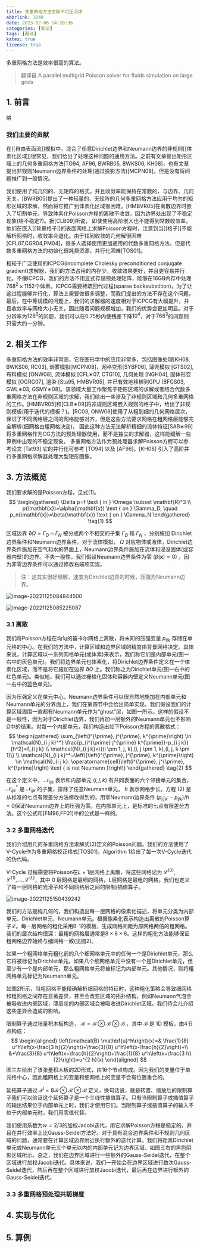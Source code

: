 ```yaml
---
title: 多重网格方法求解不可压流体
abbrlink: 3240
date: 2023-02-06 14:20:36
categories: [笔记]
tags: [翻译]
katex: true
license: true
---
```


多重网格方法是效率很高的算法。
<!--more-->

> 翻译自 A parallel multigrid Poisson solver for fluids simulation on large grids



## 1. 前言

略

### 我们主要的贡献

在[[自由表面流]]模拟中，混合了任意Dirichlet边界和Neumann边界的非规则[[体素化区域]]很常见，我们给出了处理这种问题的通用方法。之前有文章提出矩形区域上的几何多重网格方法[TO94, AF96, BWRB05, BWKS06, KH08]，也有文章提出非规则Neumann边界条件的处理(通过投影方法)[MCPN08]，但是没有将问题推广到一般情况。

我们使用了纯几何的、无矩阵的格式，并且收敛率能保持在常数的，与边界、几何无关。[BWRB05]提出了一种轻量的、无矩阵的几何多重网格方法应用于均匀的矩形区域的求解，然而将它推广到体素化区域很困难。[HMBVR05]在离散边界时嵌入了切割单元，导致体素化Poisson方程的离散不收敛，因为边界处出现了不稳定现象(啥不稳定?)。据[CLB09]所说， 即使使用高阶嵌入也不能得到常数收敛率，他们在嵌入[[背景格子]]的表面网格上求解Poisson方程时，注意到当[[格子]]不能解析网格时，收敛率会退化。由于找到收敛的几何解很困难[CFL07,CGR04,PM04]，很多人选择使用更加通用的代数多重网格方法，但是代数多重网格方法的初始化很耗费资源，并行化困难[TOS01]。

相较于广泛使用的ICPCG(incomplete Cholesky preconditioned conjugate gradient)求解器，我们的方法占用的内存少，收敛效果更好，并且更容易并行化。不像ICPCG，我们的方法不用显式存储预处理矩阵，能够在16GB内存中处理$768^2\times 1152$个体素。ICPCG需要稀疏回代过程(sparse backsubstition)，为了让这过程能够并行化，算法上需要做很多调整，而我们提出的方法不存在这个问题。最后，在中等规模的问题上，我们的求解器的速度相对于ICPCG有大幅提升，并且收敛率与网格大小无关，因此随着问题规模增加，我们的优势会更加明显。对于分辨率为$128^3$的问题，我们可以在0.75秒内使残差下降$10^4$，对于$768^3$的问题则只需大约一分钟。

## 2. 相关工作

多重网格方法的效率非常高，它在图形学中的应用非常多，包括图像处理[KH08, BWKS06, RC03], 烟雾模拟[MCPN08]，网格变形[SYBF06], 薄壳模拟 [GTS02], 布料模拟 [ONW08], 流体模拟 [CFL∗07, CTG10], 几何处理 [NGH04], 固体形变模拟 [OGRG07], 渲染 [Sta95, HMBVR05], 并已有效地移植到GPU [BFGS03, GWL∗03, GSMY∗08]。该领域大量工作聚焦于矩形区域的求解或者结合代数多重网格方法在非规则区域的求解，我们给出一些涉及了非规则区域和几何多重网格的工作。[HMBVR05]和[CLB∗09]将非规则区域嵌入规则的格子中，给出了非规则模板(用于迭代的模板？)。[RC03, ONW08]使用了从粗到细的几何网格层次，保证了不同网格层之间的网格能够对齐，但是这些方法要求网格在粗网格层能够完全解析(细网格由粗网格决定)， 因此这种方法无法解析精细的流体特征[SAB∗99]将多重网格作为CG方法的预处理器使用，而不是独立的求解器，这样能缓解一些算例中出现的不稳定现象。 多重网格方法作为预处理器求解Poisson方程可以参考论文 [Tat93] 它的并行化可参考 [TO94] 以及 [AF96]。[KH08] 引入了高阶并行多重网格求解器处理大型矩形图像。

## 3. 方法概览

我们要求解的是Poisson方程，见式(1)。
$$
\begin{gathered}
\Delta p=f \text { in } \Omega \subset \mathbf{R}^3 \\
p(\mathbf{x})=\alpha(\mathbf{x}) \text { on } \Gamma_D, \quad p_n(\mathbf{x})=\beta(\mathbf{x}) \text { on } \Gamma_N
\end{gathered} \tag{1}
$$

区域边界 $\partial \Omega=\Gamma_D \cap \Gamma_N$ 被分成两个不相交的子集 $\Gamma_D$ 和 $\Gamma_N$ ，分别施加
Dirichlet边界条件和Neumann边界条件。对于流体模拟， $\Omega$ 对应物体或液体，Dirichlet边界条件施加在空气和水的界面上，Neumann边界条件施加在流体和浸没固体(或容器内壁)的边界。不失一般性，我们假设Neumann边界条件为零 $(\beta(\mathbf{x})=0)$ ，因为非零边界条件可以通过修改右端项实现。

> 注：这其实很好理解，速度为Dirichlet边界的时候，压强为Neumann边界。

![image-20221125084844500](https://githubimages.pengfeima.cn/images/202211250848864.png)

![image-20221125085225087](https://githubimages.pengfeima.cn/images/202211250852187.png)

### 3.1 离散

我们将Poisson方程在均匀的笛卡尔网格上离散，将未知的压强变量 $p_{ijk}$ 存储在单元格的中心。在我们的方法中，计算区域和边界区域的精度由背景网格决定。具体来说，计算区域以一系列网格单元(或体素)来表示，我们称它们是内部单元(图一右中的灰色单元)。我们将边界单元也体素化，将Dirichlet边界条件定义在一个体素化区域，而不是将它施加在边界 $\partial \Omega$ 上。我们称之为Dirichlet单元(图一右中的红色单元)。类似地，我们可以通过栅格化固体和容器内壁定义Neumann单元(图一右中的蓝色单元)。

因为压强定义在单元中心，Neumann边界条件可以很自然地施加在内部单元和Neumann单元的分界面上，我们在第四节中会给出简单实现。我们假设我们的计算区域周围一直都有Neumann单元作为“ghost”层，如图一所示。这样的假设不是一般性，因为对于Dirichlet边界，我们再加一层额外的Neumann单元也不影响$\Omega$中的结果。对每一个内部单元，我们构造出如下Poisson方程的离散格式：
$$
\begin{gathered}
\sum_{\left(i^{\prime}, j^{\prime}, k^{\prime}\right) \in \mathcal{N}_{i j k}^*} \frac{p_{i^{\prime} j^{\prime} k^{\prime}}-p_{i j k}}{h^2}=f_{i j k} \\
\mathcal{N}_{i j k}=\{(i \pm 1, j, k),(i, j \pm 1, k),(i, j, k \pm 1)\} \\
\mathcal{N}_{i j k}^*=\left\{\left(i^{\prime}, j^{\prime}, k^{\prime}\right) \in \mathcal{N}_{i j k}: \operatorname{cell}\left(i^{\prime}, j^{\prime}, k^{\prime}\right) \text { is not Neumann }\right\}
\end{gathered}
\tag{2}
$$

在这个定义中， $\mathcal{N}_{i j k}$ 表示和内部单元 $(i,j,k)$ 有共同表面的六个邻接单元的集合， $\mathcal{N}_{i j k}^*$ 是 $\mathcal{N}_{i j k}$ 的子集，排除了任意Neumann单元。 $h$ 表示网格步长。方程 (2) 是从标准的七点有限差分方法修改得到的，用零Neumann边界条件 $\left(p_{i^{\prime} j^{\prime} k^{\prime}}-p_{i j k}\right) / h=0$保证Neumann边界上的压强为零。在内部单元上，是标准的七点有限差分方法。这个公式和[FM96,FF01]中的公式是一样的。

### 3.2 多重网格迭代

我们介绍用几何多重网格方法求解式(2)定义的Poisson问题。我们的方法使用了V-Cycle作为多重网格校正格式[TOS01]，Algorithm 1给出了每一次V-Cycle迭代的伪代码。

V-Cycle 过程需要将Poisson在$L+1$层网格上离散，将这些网格记为 $\mathcal{L}^{(0)}, \mathcal{L}^{(1)}, \ldots, \mathcal{L}^{(L)}$，其中 0 层网格是最细的网格，L层网格是最粗的网格。我们也定义了每一层网格的光滑子和不同网格层之间的限制/插值算子。


![image-20221125150439242](https://githubimages.pengfeima.cn/images/202211251504398.png)

我们的方法是纯几何的，我们构造出每一层网格的像素化描述，将单元分类为内部单元、Dirichlet单元、Neumann单元。根据像素化表示构造出离散的Poisson算子$\mathcal{L}$。每一层网格的粗化采用8-1的模板，生成网格间距为原网格两倍的粗网格。我们的层次结构很深：最粗的网格层通常是$8 \times 8\times 8$。这样的粗化方法能够保证粗网格边界始终与细网格一致(见图2)。

如果一个粗网格单元粗化前的八个细网格单元中的任何一个是Dirichlet单元，那么它将被标记为Dirichlet单元。如果八个细网格单元中没有一个是Dirichlet单元，但至少有一个是内部单元，那么粗网格单元将被标记为内部单元。其他情况，则将粗网格单元标记为Neumann单元。

如图2所示，当粗网格不能精确解析细网格的特征时，这种粗化策略会导致细网格和粗网格之间存在显著差异，甚至会改变区域的拓扑结构，例如Neumann气泡会被吸收进内部区域，薄层状的内部区域会被吸收进Dirichlet区域。我们待会儿介绍这些差异会造成的影响。



限制算子通过张量积木板构造， $\mathcal{R}=\mathcal{B} \otimes \mathcal{B} \otimes \mathcal{B}$ ，其中 $\mathcal{B}$ 是 $1 \mathrm{D}$ 模板，由4节点构成：
$$
\begin{aligned}
\left(\mathcal{B} \mathbf{u}^h\right)(x)=& \frac{1}{8} u^h\left(x-\frac{3 h}{2}\right)+\frac{3}{8} u^h\left(x-\frac{h}{2}\right)+\\
&+\frac{3}{8} u^h\left(x+\frac{h}{2}\right)+\frac{1}{8} u^h\left(x+\frac{3 h}{2}\right)=u^{2 h}(x)
\end{aligned}
$$
图三左给出了该张量积木板的2D形式，由16个节点构成。因为我们的变量位于单元格中心，因此粗网格上的变量和细网格上的变量不会有位置重合的。

延拓算子通过 $\mathcal{P}^I=8 \mathcal{B} \otimes \mathcal{B} \otimes \mathcal{B}$ 定义，换句话说，就是转置、缩放后的限制算子我们可以验证这个延拓算子是一个三线性插值算子。只有当限制算子或插值算子的输出结果位于内部单元上时，我们才使用它们。当限制算子或插值算子的输入不位于内部单元时，我们用零值代替。



我们使用系数为$w=2/3$的加权Jacobi迭代，用它求解Poisson方程是稳定的，并且在并行效率上比Gauss-Seidel方法好。对于具有混合边界条件和不规则几何区域的问题，通常要在计算区域边界附近执行额外的迭代计算。我们将距离Dirichlet单元或Neumann单元三个单元以内的内部单元记为边界区域，如图三右的黑色阴影区域所示。总之，我们在边界区域进行一些额外的Gauss-Seidel迭代，在整个区域进行加权Jacobi迭代。具体来说，我们一开始会在边界区域进行数次Gauss-Seidel迭代，然后再在整个区域进行加权Jacobi迭代，最后再在边界进行额外的Gauss-Seidel迭代。

### 3.3 多重网格预处理共轭梯度

## 4. 实现与优化

## 5. 算例